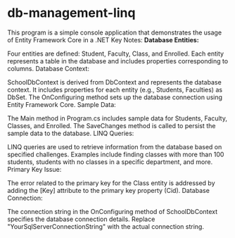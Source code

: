 # db-management-linq
This program is a simple console application that demonstrates the usage of Entity Framework Core in a .NET
Key Notes:
**Database Entities:**

Four entities are defined: Student, Faculty, Class, and Enrolled.
Each entity represents a table in the database and includes properties corresponding to columns.
Database Context:

SchoolDbContext is derived from DbContext and represents the database context.
It includes properties for each entity (e.g., Students, Faculties) as DbSet.
The OnConfiguring method sets up the database connection using Entity Framework Core.
Sample Data:

The Main method in Program.cs includes sample data for Students, Faculty, Classes, and Enrolled.
The SaveChanges method is called to persist the sample data to the database.
LINQ Queries:

LINQ queries are used to retrieve information from the database based on specified challenges.
Examples include finding classes with more than 100 students, students with no classes in a specific department, and more.
Primary Key Issue:

The error related to the primary key for the Class entity is addressed by adding the [Key] attribute to the primary key property (Cid).
Database Connection:

The connection string in the OnConfiguring method of SchoolDbContext specifies the database connection details.
Replace "YourSqlServerConnectionString" with the actual connection string.
